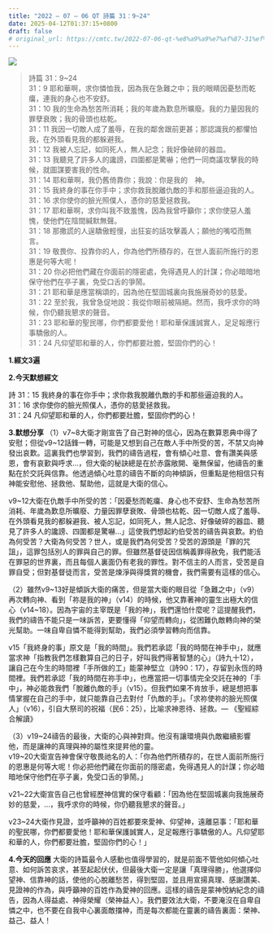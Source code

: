 ```yaml
---
title: "2022 – 07 – 06 QT 詩篇 31：9~24"
date: 2025-04-12T01:37:15+0800
draft: false
# original_url: https://cmtc.tw/2022-07-06-qt-%e8%a9%a9%e7%af%87-31%ef%bc%9a924
---
```


![](/images/qt.jpg)
> 詩篇 31：9\~24  
> 31：9 耶和華啊，求你憐恤我，因為我在急難之中；我的眼睛因憂愁而乾癟，連我的身心也不安舒。  
> 31：10 我的生命為愁苦所消耗；我的年歲為歎息所曠廢。我的力量因我的罪孽衰敗；我的骨頭也枯乾。  
> 31：11 我因一切敵人成了羞辱，在我的鄰舍跟前更甚；那認識我的都懼怕我，在外頭看見我的都躲避我。  
> 31：12 我被人忘記，如同死人，無人記念；我好像破碎的器皿。  
> 31：13 我聽見了許多人的讒謗，四圍都是驚嚇；他們一同商議攻擊我的時候，就圖謀要害我的性命。  
> 31：14 耶和華啊，我仍舊倚靠你；我說：你是我的　神。  
> 31：15 我終身的事在你手中；求你救我脫離仇敵的手和那些逼迫我的人。  
> 31：16 求你使你的臉光照僕人，憑你的慈愛拯救我。  
> 31：17 耶和華啊，求你叫我不致羞愧，因為我曾呼籲你；求你使惡人羞愧，使他們在陰間緘默無聲。  
> 31：18 那撒謊的人逞驕傲輕慢，出狂妄的話攻擊義人；願他的嘴啞而無言。  
> 31：19 敬畏你、投靠你的人，你為他們所積存的，在世人面前所施行的恩惠是何等大呢！  
> 31：20 你必把他們藏在你面前的隱密處，免得遇見人的計謀；你必暗暗地保守他們在亭子裏，免受口舌的爭鬧。  
> 31：21 耶和華是應當稱頌的，因為他在堅固城裏向我施展奇妙的慈愛。  
> 31：22 至於我，我曾急促地說：我從你眼前被隔絕。然而，我呼求你的時候，你仍聽我懇求的聲音。  
> 31：23 耶和華的聖民哪，你們都要愛他！耶和華保護誠實人，足足報應行事驕傲的人。  
> 31：24 凡仰望耶和華的人，你們都要壯膽，堅固你們的心！

**1.經文3遍**

**2.今天默想經文**
  
詩 31：15 我終身的事在你手中；求你救我脫離仇敵的手和那些逼迫我的人。  
31：16 求你使你的臉光照僕人，憑你的慈愛拯救我。  
31：24 凡仰望耶和華的人，你們都要壯膽，堅固你們的心！

**3.默想分享**
（1）v7\~8大衛才剛宣告了自己對神的信心，因為在數算恩典中得了安慰；但從v9\~12話鋒一轉，可能是又想到自己在敵人手中所受的苦，不禁又向神發出哀歎。這裏我們也學習到，我們的禱告過程，會有傾心吐意、會有讚美與感恩，會有哀歏與呼求…，但大衛的秘訣總是在於赤露敞開、毫無保留，他禱告的重點在於交託與信靠。他透過傾心吐意的禱告不斷的向神傾訴，但重點是他相信只有神能安慰他、拯救他、幫助他，這就是大衛的信心。

v9\~12大衛在仇敵手中所受的苦：「因憂愁而乾癟、身心也不安舒、生命為愁苦所消耗、年歲為歎息所曠廢、力量因罪孽衰敗、骨頭也枯乾、因一切敵人成了羞辱、在外頭看見我的都躲避我、被人忘記，如同死人，無人記念、好像破碎的器皿、聽見了許多人的讒謗、四圍都是驚嚇…」這使我們想起約伯受苦的禱告與哀歎。約伯為何受苦？大衛為何受苦？世人，或是我們為何受苦？受苦的源頭是「罪的咒詛」，這罪包括別人的罪與自己的罪。但雖然基督徒因信稱義罪得赦免，我們能活在罪惡的世界裏，而且每個人裏面仍有老我的罪性。對不信主的人而言，受苦是自罪自受；但對基督徒而言，受苦是煉淨與得獎賞的機會，我們需要有這樣的信心。

（2）雖然v9\~13好是傾訴大衛的痛苦，但是當大衛的眼目從「急難之中」（v9）再次轉向神、看到「祢是我的神」（v14）的時候，他又靠著神的靈生出極大的信心（v14\~18）。因為宇宙的主宰既是「我的神」，我們還怕什麼呢？這提醒我們，我們的禱告不能只是一味訴苦，更要懂得「仰望而轉向」，從困難仇敵轉向神的榮光幫助。一味自卑自憐不能得到幫助，我們必須學習轉向而信靠。

v15「我終身的事」原文是「我的時間」。我們若承認「我的時間在神手中」，就應當求神「指教我們怎樣數算自己的日子，好叫我們得著智慧的心」（詩九十12），讓自己在今生的時間裡「手所做的工」能蒙神堅立（詩90：17），存留到永恆的時間裡。我們若承認「我的時間在祢手中」，也應當把一切事情完全交託在神的「手中」，神必能救我們「脫離仇敵的手」（v15）。但我們如果不肯放手，總是想把事情掌握在自己的手中，就只能靠自己去對付「仇敵的手」。「求祢使祢的臉光照僕人」（v16），引自大祭司的祝福（民6：25），比喻求神恩待、拯救。— 《聖經綜合解讀》

（3）v19\~24禱告的最後，大衛的心與神對齊。他沒有讓環境與仇敵繼續影響他，而是讓神的真理與神的屬性來提昇他的靈。  
v19\~20大衛宣告神會保守敬畏祂名的人：「你為他們所積存的，在世人面前所施行的恩惠是何等大呢！你必把他們藏在你面前的隱密處，免得遇見人的計謀；你必暗暗地保守他們在亭子裏，免受口舌的爭鬧。」

v21\~22大衛宣告自己也曾經歷神信實的保守看顧：「因為他在堅固城裏向我施展奇妙的慈愛，…，我呼求你的時候，你仍聽我懇求的聲音。」

v23\~24大衛作見證，並呼籲神的百姓都要來愛神、仰望神，遠離惡事：「耶和華的聖民哪，你們都要愛他！耶和華保護誠實人，足足報應行事驕傲的人。凡仰望耶和華的人，你們都要壯膽，堅固你們的心！」

**4.今天的回應**
大衛的詩篇最令人感動也值得學習的，就是前面不管他如何傾心吐意、如何訴苦哀求，甚至起起伏伏，但最後大衛一定是讓「真理得勝」，他選擇仰望神、信靠神的話，使他的心脫離愁苦，得到堅固，並且用宣揚真理、感謝讚美、見證神的作為，與呼籲神的百姓作為愛神的回應。這樣的禱告是蒙神悅納紀念的禱告，因為人得益處、神得榮耀（榮神益人）。我們要效法大衛，不要淹沒在自卑自憐之中，也不要在自我中心裏面敵擋神，而是每次都能在靈裏的禱告裏面：榮神、益己、益人！
